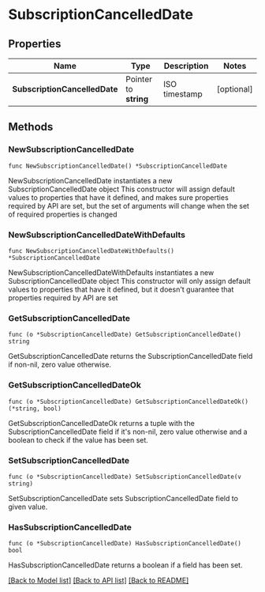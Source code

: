 # SubscriptionCancelledDate

## Properties

Name | Type | Description | Notes
------------ | ------------- | ------------- | -------------
**SubscriptionCancelledDate** | Pointer to **string** | ISO timestamp | [optional] 

## Methods

### NewSubscriptionCancelledDate

`func NewSubscriptionCancelledDate() *SubscriptionCancelledDate`

NewSubscriptionCancelledDate instantiates a new SubscriptionCancelledDate object
This constructor will assign default values to properties that have it defined,
and makes sure properties required by API are set, but the set of arguments
will change when the set of required properties is changed

### NewSubscriptionCancelledDateWithDefaults

`func NewSubscriptionCancelledDateWithDefaults() *SubscriptionCancelledDate`

NewSubscriptionCancelledDateWithDefaults instantiates a new SubscriptionCancelledDate object
This constructor will only assign default values to properties that have it defined,
but it doesn't guarantee that properties required by API are set

### GetSubscriptionCancelledDate

`func (o *SubscriptionCancelledDate) GetSubscriptionCancelledDate() string`

GetSubscriptionCancelledDate returns the SubscriptionCancelledDate field if non-nil, zero value otherwise.

### GetSubscriptionCancelledDateOk

`func (o *SubscriptionCancelledDate) GetSubscriptionCancelledDateOk() (*string, bool)`

GetSubscriptionCancelledDateOk returns a tuple with the SubscriptionCancelledDate field if it's non-nil, zero value otherwise
and a boolean to check if the value has been set.

### SetSubscriptionCancelledDate

`func (o *SubscriptionCancelledDate) SetSubscriptionCancelledDate(v string)`

SetSubscriptionCancelledDate sets SubscriptionCancelledDate field to given value.

### HasSubscriptionCancelledDate

`func (o *SubscriptionCancelledDate) HasSubscriptionCancelledDate() bool`

HasSubscriptionCancelledDate returns a boolean if a field has been set.


[[Back to Model list]](../README.md#documentation-for-models) [[Back to API list]](../README.md#documentation-for-api-endpoints) [[Back to README]](../README.md)


